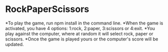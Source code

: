 # RockPaperScissors

*To play the game, run npm install in the command line.
*When the game is activated, you have 4 options: 1:rock, 2:paper, 3:scissors or 4:exit.
*You play against the computer, where at random it will select rock, paper or scissors.
*Once the game is played yours or the computer's score will be updated.
